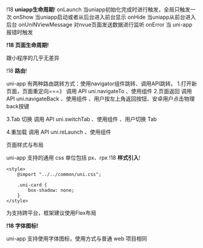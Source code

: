  !18 __uniapp生命周期__! 
onLaunch 当uniapp初始化完成时进行触发，全局只触发一次
onShow 当uniapp启动或者从后台进入前台显示
onHide 当uniapp从前台进入后台
onUniNViewMessage 对nvue页面发送数据进行监听
onError 当 uni-app 报错时触发


  __!18 页面生命周期!__ 

跟小程序的几乎无差异

 !18 __路由__! 

uni-app 有两种路由跳转方式：使用navigator组件跳转、调用API跳转。
1.打开新页面，页面重定向===》 调用 API uni.navigateTo 、使用组件 <navigator open-type="navigateTo"/>
2.页面返回 调用 API uni.navigateBack 、使用组件 <navigator open-type="navigateBack"/> 、用户按左上角返回按钮、安卓用户点击物理back按键

3.Tab 切换 调用 API uni.switchTab 、使用组件 <navigator open-type="switchTab"/> 、用户切换 Tab

4.重加载 调用 API uni.reLaunch 、使用组件 <navigator open-type="reLaunch"/>


页面样式与布局

uni-app 支持的通用 css 单位包括 px、rpx
 !18 __样式引入__! 

``` 
<style>
    @import "../../common/uni.css";

    .uni-card {
        box-shadow: none;
    }
</style>
```

为支持跨平台，框架建议使用Flex布局


 __!18 字体图标!__ 

uni-app 支持使用字体图标，使用方式与普通 web 项目相同